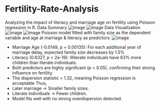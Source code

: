 # Fertility-Rate-Analysis
Analyzing the impact of literacy and marriage age on fertility using Poisson regression in R.
Data Summary
![image](https://github.com/user-attachments/assets/a8e48dab-3a81-4df2-bd5f-d2a4eb833002)
![image](https://github.com/user-attachments/assets/7653e180-6de0-4fcb-aad9-fc9b0e32d07b)
Data Visualization
![image](https://github.com/user-attachments/assets/66bf9ef4-2a2d-4a2a-a1ea-19d0d9605d36)
![image](https://github.com/user-attachments/assets/a6111d50-4329-42f9-a6e9-7e4f691b068d)
Poisson model fitted with family size as the dependent variable and age at marriage & literacy as predictors:
![image](https://github.com/user-attachments/assets/d3e6bb0b-9ce5-4cba-956c-2ed98d678a4a)
  - Marriage Age (-0.0149, p = 0.00135): For each additional year of marriage delay, expected family size decreases by 1.5%
  - Literacy (0.6327, p < 2e-16): Illiterate individuals have 63% more children than literate individuals.
  - Both predictors are highly significant (p < 0.05), confirming their strong influence on fertility.
  - The dispersion statistic = 1.32, meaning Poisson regression is acceptable
Thus,
  - Later marriage → Smaller family sizes.
  - Literate individuals → Fewer children.
  - Model fits well with no strong overdispersion detected.
